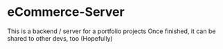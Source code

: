 # eCommerce-Server
This is a backend / server for a portfolio projects
Once finished, it can be shared to other devs, too (Hopefully)
